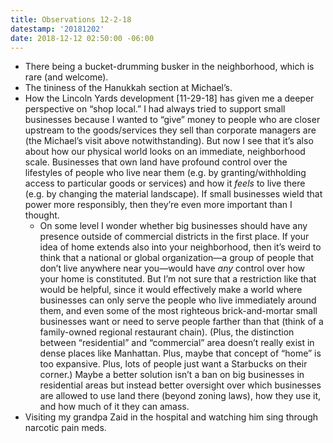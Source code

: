```yaml
---
title: Observations 12-2-18
datestamp: '20181202'
date: 2018-12-12 02:50:00 -06:00
---
```


- There being a bucket-drumming busker in the neighborhood, which is rare (and welcome).
- The tininess of the Hanukkah section at Michael’s.
- How the Lincoln Yards development [11-29-18] has given me a deeper perspective on “shop local.” I had always tried to support small businesses because I wanted to “give” money to people who are closer upstream to the goods/services they sell than corporate managers are (the Michael’s visit above notwithstanding). But now I see that it’s also about how our physical world looks on an immediate, neighborhood scale. Businesses that own land have profound control over the lifestyles of people who live near them (e.g. by granting/withholding access to particular goods or services) and how it *feels* to live there (e.g. by changing the material landscape). If small businesses wield that power more responsibly, then they’re even more important than I thought.
	- On some level I wonder whether big businesses should have any presence outside of commercial districts in the first place. If your idea of home extends also into your neighborhood, then it’s weird to think that a national or global organization—a group of people that don’t live anywhere near you—would have *any* control over how your home is constituted. But I’m not sure that a restriction like that would be helpful, since it would effectively make a world where businesses can only serve the people who live immediately around them, and even some of the most righteous brick-and-mortar small businesses want or need to serve people farther than that (think of a family-owned regional restaurant chain). (Plus, the distinction between “residential” and “commercial” area doesn’t really exist in dense places like Manhattan. Plus, maybe that concept of “home” is too expansive. Plus, lots of people just want a Starbucks on their corner.) Maybe a better solution isn’t a ban on big businesses in residential areas but instead better oversight over which businesses are allowed to use land there (beyond zoning laws), how they use it, and how much of it they can amass.
- Visiting my grandpa Zaid in the hospital and watching him sing through narcotic pain meds.
